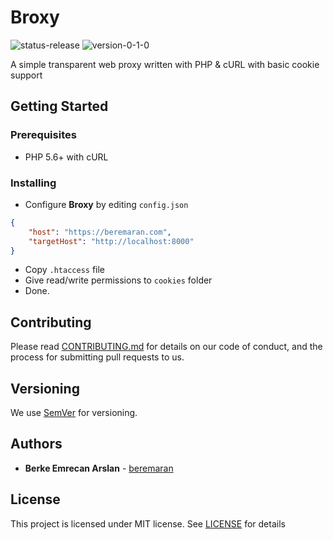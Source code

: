 # Broxy
![status-release](https://img.shields.io/badge/status-release-green.svg) ![version-0-1-0](https://img.shields.io/badge/semantic_version-1.0.0-blue.svg)

A simple transparent web proxy written with PHP & cURL with basic cookie support

## Getting Started

### Prerequisites

 * PHP 5.6+ with cURL

### Installing

 * Configure __Broxy__ by editing `config.json`
```json
{
    "host": "https://beremaran.com",
    "targetHost": "http://localhost:8000"
}
```
 * Copy `.htaccess` file
 * Give read/write permissions to `cookies` folder
 * Done.

## Contributing
Please read [CONTRIBUTING.md](CONTRIBUTING.md) for details on our code of conduct, and the process for submitting pull requests to us.

## Versioning
We use [SemVer](http://semver.org/) for versioning.

## Authors

 * __Berke Emrecan Arslan__ - [beremaran](https://github.com/beremaran)


## License
This project is licensed under MIT license. See [LICENSE](LICENSE) for details
